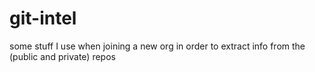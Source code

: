 # git-intel
some stuff I use when joining a new org in order to extract info from the (public and private) repos
